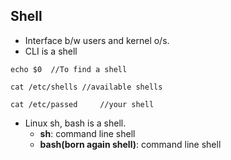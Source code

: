 ## Shell
* Interface b/w users and kernel o/s.
* CLI is a shell

```
echo $0  //To find a shell
```
```
cat /etc/shells //available shells
```
```
cat /etc/passed     //your shell
```
* Linux sh, bash is a shell.
  * **sh**: command line shell
  * **bash(born again shell)**: command line shell
